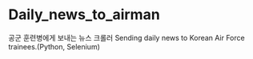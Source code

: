 # Daily_news_to_airman
공군 훈련병에게 보내는 뉴스 크롤러
Sending daily news to Korean Air Force trainees.(Python, Selenium)
